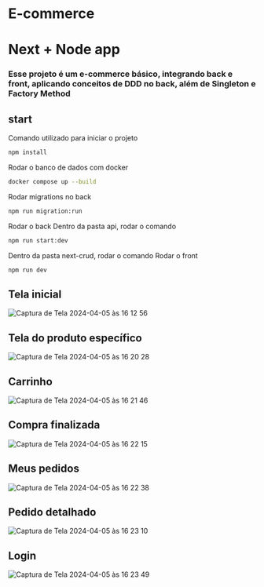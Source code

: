 # E-commerce

# Next + Node app

### Esse projeto é um e-commerce básico, integrando back e front, aplicando conceitos de DDD no back, além de Singleton e Factory Method

## start

Comando utilizado para iniciar o projeto

```bash
npm install
```

Rodar o banco de dados com docker

```bash
docker compose up --build
```

Rodar migrations no back

```bash
npm run migration:run
```

Rodar o back
Dentro da pasta api, rodar o comando

```bash
npm run start:dev
```

Dentro da pasta next-crud, rodar o comando
Rodar o front

```bash
npm run dev
```

## Tela inicial

![Captura de Tela 2024-04-05 às 16 12 56](https://github.com/SantosMatheus8/CrudContatos/assets/98671908/13b0daa1-7bdb-4df0-9c32-90af760c70dd)

## Tela do produto específico

![Captura de Tela 2024-04-05 às 16 20 28](https://github.com/SantosMatheus8/CrudContatos/assets/98671908/19be2832-3e68-4dab-b1e3-b911d131bf1b)

## Carrinho

![Captura de Tela 2024-04-05 às 16 21 46](https://github.com/SantosMatheus8/CrudContatos/assets/98671908/fe38ca5a-6ca5-4fcd-9260-e4b728c7b5d0)

## Compra finalizada

![Captura de Tela 2024-04-05 às 16 22 15](https://github.com/SantosMatheus8/CrudContatos/assets/98671908/e25c67c7-dc3b-4545-94c0-df84ef26571e)

## Meus pedidos

![Captura de Tela 2024-04-05 às 16 22 38](https://github.com/SantosMatheus8/CrudContatos/assets/98671908/ec3ed17f-43b5-4561-8c24-f93ebc2f6814)

## Pedido detalhado

![Captura de Tela 2024-04-05 às 16 23 10](https://github.com/SantosMatheus8/CrudContatos/assets/98671908/17bc93ae-fb42-41a3-9d89-a78ff47093d8)

## Login

![Captura de Tela 2024-04-05 às 16 23 49](https://github.com/SantosMatheus8/CrudContatos/assets/98671908/ea3bf3a7-b80e-4b95-b9f6-9927c5bcc184)
